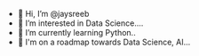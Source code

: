 - 👋 Hi, I’m @jaysreeb
- 👀 I’m interested in Data Science....
- 🌱 I’m currently learning Python..
- 💞️ I'm on a roadmap towards Data Science, AI...

<!---
jaysreeb/jaysreeb is a ✨ special ✨ repository because its `README.md` (this file) appears on your GitHub profile.
You can click the Preview link to take a look at your changes.
--->
